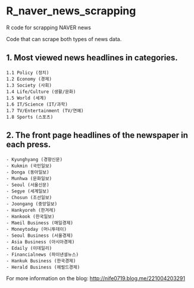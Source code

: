 # R_naver_news_scrapping
R code for scrapping NAVER news

Code that can scrape both types of news data.

## 1. Most viewed news headlines in categories.
    1.1 Policy (정치)
    1.2 Economy (경제)
    1.3 Society (사회)
    1.4 Life/Culture (생활/문화)
    1.5 World (세계)
    1.6 IT/Science (IT/과학)
    1.7 TV/Entertainment (TV/연예)
    1.8 Sports (스포츠)
 
## 2. The front page headlines of the newspaper in each press.
    - Kyunghyang (경향신문)
    - Kukmin (국민일보)
    - Donga (동아일보)
    - Munhwa (문화일보)
    - Seoul (서울신문)
    - Segye (세계일보)
    - Chosun (조선일보)
    - Joongang (중앙일보)
    - Hankyoreh (한겨레)
    - Hankook (한국일보)
    - Maeil Business (매일경제)
    - Moneytoday (머니투데이)
    - Seoul Business (서울경제)
    - Asia Business (아시아경제)
    - Edaily (이데일리)
    - Financialnews (파이낸셜뉴스)
    - Hankuk Business (한국경제)
    - Herald Business (헤럴드경제)

For more information on the blog: http://nife0719.blog.me/221004203291 
